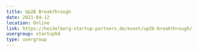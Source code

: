 ```yaml
---
title: Up2B Breakthrough
date: 2021-04-12
location: Online
link: https://heidelberg-startup-partners.de/event/up2b-breakthrough/
usergroup: startuphd
type: usergroup
---
```

